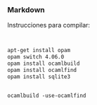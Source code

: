 

### Markdown

Instrucciones para compilar:

```markdown


apt-get install opam
opam switch 4.06.0
opam install ocamlbuild
opam install ocamlfind
opam install sqlite3


ocamlbuild -use-ocamlfind 

